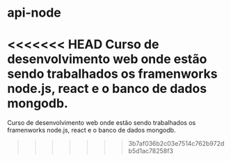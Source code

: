# api-node
<<<<<<< HEAD
Curso de desenvolvimento web onde estão sendo trabalhados os framenworks node.js, react e o banco de dados mongodb.
=======
Curso de desenvolvimento web onde estão sendo trabalhados os framenworks node.js, react e o banco de dados mongodb.
>>>>>>> 3b7af036b2c03e7514c762b972db5d1ac78258f3
